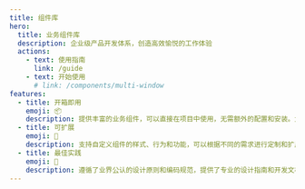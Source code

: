 ```yaml
---
title: 组件库
hero:
  title: 业务组件库
  description: 企业级产品开发体系，创造高效愉悦的工作体验
  actions:
    - text: 使用指南
      link: /guide
    - text: 开始使用
      # link: /components/multi-window
features:
  - title: 开箱即用
    emoji: 📦
    description: 提供丰富的业务组件，可以直接在项目中使用，无需额外的配置和安装。大大提高开发效率，降低学习成本，保证产品的一致性和稳定性。
  - title: 可扩展
    emoji: 🌈
    description: 支持自定义组件的样式、行为和功能，可以根据不同的需求进行定制和扩展。可以满足多样化的产品场景，增强组件的灵活性和适应性，提升开发体验。
  - title: 最佳实践
    emoji: 🚀
    description: 遵循了业界公认的设计原则和编码规范，提供了专业的设计指南和开发文档，帮助使用者正确使用组件。可以保证组件的质量和性能，规范设计研发流程，促进团队协作。
---
```


<!-- doc_static -->
